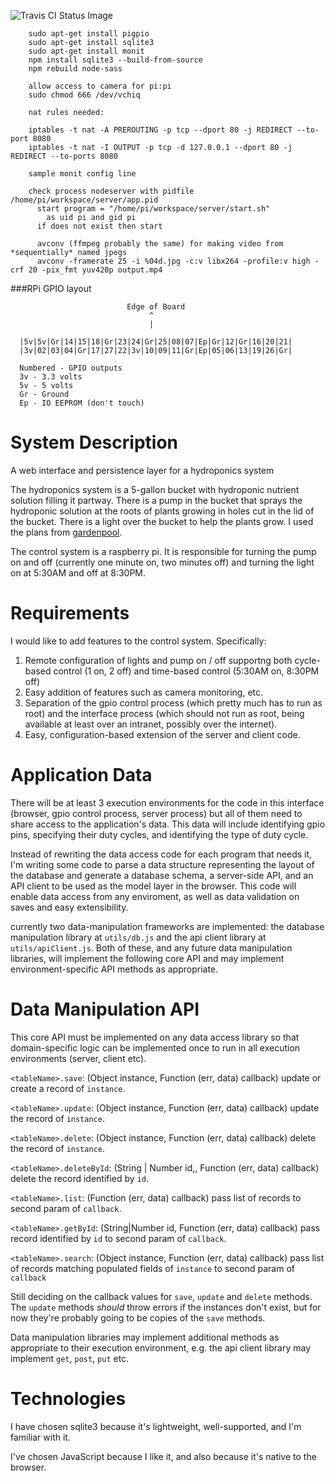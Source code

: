 ![Travis CI Status Image](https://travis-ci.org/RLuckom/bucket-brain.svg)

        sudo apt-get install pigpio
        sudo apt-get install sqlite3
        sudo apt-get install monit
        npm install sqlite3 --build-from-source
        npm rebuild node-sass

        allow access to camera for pi:pi
        sudo chmod 666 /dev/vchiq

        nat rules needed:

        iptables -t nat -A PREROUTING -p tcp --dport 80 -j REDIRECT --to-port 8080
        iptables -t nat -I OUTPUT -p tcp -d 127.0.0.1 --dport 80 -j REDIRECT --to-ports 8080

        sample monit config line

        check process nodeserver with pidfile /home/pi/workspace/server/app.pid
          start program = "/home/pi/workspace/server/start.sh"
            as uid pi and gid pi
          if does not exist then start

          avconv (ffmpeg probably the same) for making video from *sequentially* named jpegs
          avconv -framerate 25 -i %04d.jpg -c:v libx264 -profile:v high -crf 20 -pix_fmt yuv420p output.mp4

###RPi GPIO layout

                              Edge of Board
                                   ^
                                   |
      
      |5v|5v|Gr|14|15|18|Gr|23|24|Gr|25|08|07|Ep|Gr|12|Gr|16|20|21|
      |3v|02|03|04|Gr|17|27|22|3v|10|09|11|Gr|Ep|05|06|13|19|26|Gr|
      
      Numbered - GPIO outputs
      3v - 3.3 volts
      5v - 5 volts
      Gr - Ground
      Ep - IO EEPROM (don't touch)

System Description
==================

A web interface and persistence layer for a hydroponics system

The hydroponics system is a 5-gallon bucket with hydroponic nutrient solution filling it partway. There is
a pump in the bucket that sprays the hydroponic solution at the roots of plants growing in holes cut in the
lid of the bucket. There is a light over the bucket to help the plants grow. I used the plans from 
[gardenpool](https://gardenpool.org/online-classes/how-to-make-a-simple-5-gallon-bucket-aeroponics-system).

The control system is a raspberry pi. It is responsible for turning the pump on and off (currently one minute on,
two minutes off) and turning the light on at 5:30AM and off at 8:30PM. 


Requirements
============

I would like to add features to the control system. Specifically:

  1. Remote configuration of lights and pump on / off supportng both cycle-based control (1 on, 2 off) and time-based
     control (5:30AM on, 8:30PM off)
  2. Easy addition of features such as camera monitoring, etc.
  3. Separation of the gpio control process (which pretty much has to run as root) and the interface process
     (which should not run as root, being available at least over an intranet, possibly over the internet).
  4. Easy, configuration-based extension of the server and client code.


Application Data
================

There will be at least 3 execution environments for the code in this interface (browser, gpio control process,
server process) but all of them need to share access to the application's data. This data will include identifying
gpio pins, specifying their duty cycles, and identifying the type of duty cycle. 

Instead of rewriting the data access code for each program that needs it, I'm writing some code to parse a data
structure representing the layout of the database and generate a database schema, a server-side API, and an API
client to be used as the model layer in the browser. This code will enable data access from any enviroment, as well
as data validation on saves and easy extensibility.

currently two data-manipulation frameworks are implemented: the database manipulation library at 
`utils/db.js` and the api client library at `utils/apiClient.js`. Both of these, and any future 
data manipulation libraries, will implement the following core API and may implement environment-specific
API methods as appropriate.

Data Manipulation API
=====================

This core API must be implemented on any data access library so that domain-specific logic can be 
implemented once to run in all execution environments (server, client etc).


`<tableName>.save`: (Object instance, Function (err, data) callback) update or create a record of `instance`.

`<tableName>.update`: (Object instance, Function (err, data) callback) update the record of `instance`.

`<tableName>.delete`: (Object instance, Function (err, data) callback) delete the record of `instance`.

`<tableName>.deleteById`: (String | Number id,, Function (err, data) callback) delete the record identified by `id`.

`<tableName>.list`: (Function (err, data) callback) pass list of records to second param of `callback`.

`<tableName>.getById`: (String|Number id, Function (err, data) callback) pass record identified by `id` to second param of `callback`.

`<tableName>.search`: (Object instance, Function (err, data) callback) pass list of records matching populated fields of `instance` to second param of `callback`

Still deciding on the callback values for `save`, `update` and `delete` methods. The `update` methods *should* throw errors if the instances don't exist, but for now they're probably going to be copies of the `save` methods.

Data manipulation libraries may implement additional methods as appropriate to their execution environment, e.g. the api client library may implement `get`, `post`, `put` etc.

Technologies
============

I have chosen sqlite3 because it's lightweight, well-supported, and I'm familiar with it.

I've chosen JavaScript because I like it, and also because it's native to the browser.
